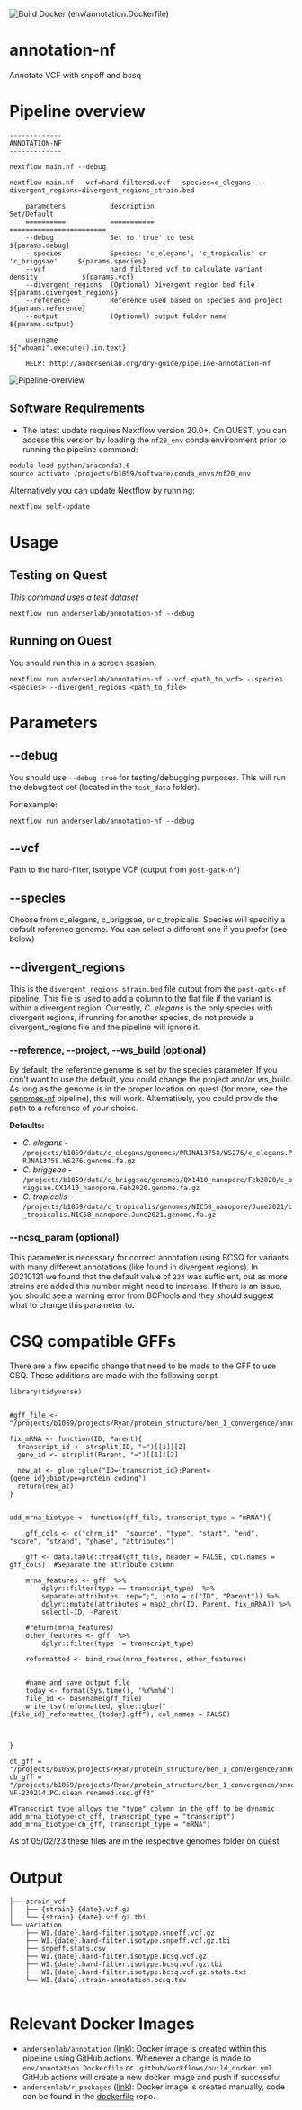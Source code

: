![Build Docker (env/annotation.Dockerfile)](https://github.com/AndersenLab/annotation-nf/workflows/Build%20Docker%20(env/annotation.Dockerfile)/badge.svg)

# annotation-nf

Annotate VCF with snpeff and bcsq


# Pipeline overview

```
-------------    
ANNOTATION-NF
-------------

nextflow main.nf --debug

nextflow main.nf --vcf=hard-filtered.vcf --species=c_elegans --divergent_regions=divergent_regions_strain.bed

    parameters           description                                              Set/Default
    ==========           ===========                                              ========================
    --debug              Set to 'true' to test                                    ${params.debug}
    --species            Species: 'c_elegans', 'c_tropicalis' or 'c_briggsae'     ${params.species}
    --vcf                hard filtered vcf to calculate variant density           ${params.vcf}
    --divergent_regions  (Optional) Divergent region bed file                     ${params.divergent_regions}
    --reference          Reference used based on species and project              ${params.reference}
    --output             (Optional) output folder name                            ${params.output}
 
    username                                                                      ${"whoami".execute().in.text}

    HELP: http://andersenlab.org/dry-guide/pipeline-annotation-nf
```

![Pipeline-overview](bin/annotation-nf.drawio.svg)

## Software Requirements

* The latest update requires Nextflow version 20.0+. On QUEST, you can access this version by loading the `nf20_env` conda environment prior to running the pipeline command:

```
module load python/anaconda3.6
source activate /projects/b1059/software/conda_envs/nf20_env
```

Alternatively you can update Nextflow by running:

```
nextflow self-update
```


# Usage

## Testing on Quest

*This command uses a test dataset*

```
nextflow run andersenlab/annotation-nf --debug
```

## Running on Quest

You should run this in a screen session.

```
nextflow run andersenlab/annotation-nf --vcf <path_to_vcf> --species <species> --divergent_regions <path_to_file>
```

# Parameters

## --debug

You should use `--debug true` for testing/debugging purposes. This will run the debug test set (located in the `test_data` folder).

For example:

```
nextflow run andersenlab/annotation-nf --debug
```

## --vcf

Path to the hard-filter, isotype VCF (output from `post-gatk-nf`)

## --species

Choose from c_elegans, c_briggsae, or c_tropicalis. Species will specifiy a default reference genome. You can select a different one if you prefer (see below)

## --divergent_regions

This is the `divergent_regions_strain.bed` file output from the `post-gatk-nf` pipeline. This file is used to add a column to the flat file if the variant is within a divergent region. Currently, *C. elegans* is the only species with divergent regions, if running for another species, do not provide a divergent_regions file and the pipeline will ignore it.

### --reference, --project, --ws_build (optional)

By default, the reference genome is set by the species parameter. If you don't want to use the default, you could change the project and/or ws_build. As long as the genome is in the proper location on quest (for more, see the [genomes-nf](pipeline-genomes-nf.md) pipeline), this will work. Alternatively, you could provide the path to a reference of your choice.

**Defaults:**
- *C. elegans* - `/projects/b1059/data/c_elegans/genomes/PRJNA13758/WS276/c_elegans.PRJNA13758.WS276.genome.fa.gz`
- *C. briggsae* - `/projects/b1059/data/c_briggsae/genomes/QX1410_nanopore/Feb2020/c_briggsae.QX1410_nanopore.Feb2020.genome.fa.gz`
- *C. tropicalis* - `/projects/b1059/data/c_tropicalis/genomes/NIC58_nanopore/June2021/c_tropicalis.NIC58_nanopore.June2021.genome.fa.gz`

### --ncsq_param (optional)

This parameter is necessary for correct annotation using BCSQ for variants with many different annotations (like found in divergent regions). In 20210121 we found that the default value of `224` was sufficient, but as more strains are added this number might need to increase. If there is an issue, you should see a warning error from BCFtools and they should suggest what to change this parameter to.

# CSQ compatible GFFs

There are a few specific change that need to be made to the GFF to use CSQ. These additions are made with the following script


```{}
library(tidyverse)


#gff_file <- "/projects/b1059/projects/Ryan/protein_structure/ben_1_convergence/annotate_cb/gffs/c_briggsae/test.gff"

fix_mRNA <- function(ID, Parent){
  transcript_id <- strsplit(ID, "=")[[1]][2]
  gene_id <- strsplit(Parent, "=")[[1]][2]
  
  new_at <- glue::glue("ID={transcript_id};Parent={gene_id};biotype=protein_coding")
  return(new_at)
} 


add_mrna_biotype <- function(gff_file, transcript_type = "mRNA"){
    
    gff_cols <- c("chrm_id", "source", "type", "start", "end", "score", "strand", "phase", "attributes") 
    
    gff <- data.table::fread(gff_file, header = FALSE, col.names = gff_cols)  #Separate the attribute column
    
    mrna_features <- gff  %>%
        dplyr::filter(type == transcript_type)  %>% 
        separate(attributes, sep=";", into = c("ID", "Parent")) %>% 
        dplyr::mutate(attributes = map2_chr(ID, Parent, fix_mRNA)) %>% 
        select(-ID, -Parent)

    #return(mrna_features)
    other_features <- gff  %>%
        dplyr::filter(type != transcript_type)  

    reformatted <- bind_rows(mrna_features, other_features)
    

    #name and save output file
    today <- format(Sys.time(), '%Y%m%d')
    file_id <- basename(gff_file)
    write_tsv(reformatted, glue::glue("{file_id}_reformatted_{today}.gff"), col_names = FALSE)
     


}

ct_gff = "/projects/b1059/projects/Ryan/protein_structure/ben_1_convergence/annotate_cb/gffs/c_tropicalis/NIC58.final_annotation.fixed.CSQ.gff"
cb_gff = "/projects/b1059/projects/Ryan/protein_structure/ben_1_convergence/annotate_cb/gffs/c_briggsae/Curation-VF-230214.PC.clean.renamed.csq.gff3"

#Transcript type allows the "type" column in the gff to be dynamic 
add_mrna_biotype(ct_gff, transcript_type = "transcript")
add_mrna_biotype(cb_gff, transcript_type = "mRNA")
```
As of 05/02/23 these files are in the respective genomes folder on quest

# Output

```
├── strain_vcf
│   ├── {strain}.{date}.vcf.gz
│   └── {strain}.{date}.vcf.gz.tbi
└── variation
    ├── WI.{date}.hard-filter.isotype.snpeff.vcf.gz
    ├── WI.{date}.hard-filter.isotype.snpeff.vcf.gz.tbi
    ├── snpeff.stats.csv
    ├── WI.{date}.hard-filter.isotype.bcsq.vcf.gz
    ├── WI.{date}.hard-filter.isotype.bcsq.vcf.gz.tbi
    ├── WI.{date}.hard-filter.isotype.bcsq.vcf.gz.stats.txt 
    └── WI.{date}.strain-annotation.bcsq.tsv
 
```

# Relevant Docker Images

* `andersenlab/annotation` ([link](https://hub.docker.com/r/andersenlab/annotation)): Docker image is created within this pipeline using GitHub actions. Whenever a change is made to `env/annotation.Dockerfile` or `.github/workflows/build_docker.yml` GitHub actions will create a new docker image and push if successful
* `andersenlab/r_packages` ([link](https://hub.docker.com/r/andersenlab/r_packages)): Docker image is created manually, code can be found in the [dockerfile](https://github.com/AndersenLab/dockerfile/tree/master/r_packages) repo.
